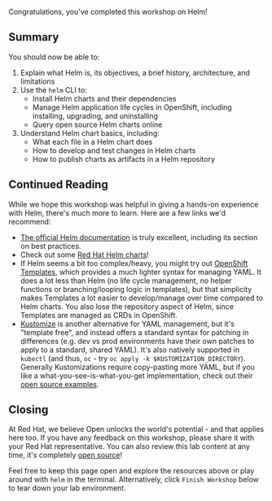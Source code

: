 Congratulations, you've completed this workshop on Helm!

## Summary

You should now be able to:

1. Explain what Helm is, its objectives, a brief history, architecture, and limitations
1. Use the `helm` CLI to:
    - Install Helm charts and their dependencies
    - Manage Helm application life cycles in OpenShift, including installing, upgrading, and uninstalling
    - Query open source Helm charts online
1. Understand Helm chart basics, including:
    - What each file in a Helm chart does
    - How to develop and test changes in Helm charts
    - How to publish charts as artifacts in a Helm repository

## Continued Reading

While we hope this workshop was helpful in giving a hands-on experience with Helm, there's much more to learn. Here are a few links we'd recommend:

- [The official Helm documentation](https://helm.sh/docs/) is truly excellent, including its section on best practices.
- Check out some [Red Hat Helm charts](https://github.com/redhat-cop/helm-charts)!
- If Helm seems a bit too complex/heavy, you might try out [OpenShift Templates](https://docs.openshift.com/container-platform/4.8/openshift_images/using-templates.html), which provides a much lighter syntax for managing YAML. It does a lot less than Helm (no life cycle management, no helper functions or branching/looping logic in templates), but that simplicity makes Templates a lot easier to develop/manage over time compared to Helm charts. You also lose the repository aspect of Helm, since Templates are managed as CRDs in OpenShift.
- [Kustomize](https://kustomize.io/) is another alternative for YAML management, but it's "template free", and instead offers a standard syntax for patching in differences (e.g. dev vs prod environments have their own patches to apply to a standard, shared YAML). It's also natively supported in `kubectl` (and thus, `oc` - try `oc apply -k $KUSTOMIZATION_DIRECTORY`). Generally Kustomizations require copy-pasting more YAML, but if you like a what-you-see-is-what-you-get implementation, check out their [open source examples](https://github.com/kubernetes-sigs/kustomize/tree/master/examples).

## Closing

At Red Hat, we believe Open unlocks the world's potential - and that applies here too. If you have any feedback on this workshop, please share it with your Red Hat representative. You can also review this lab content at any time, it's completely [open source](https://github.com/SudoBrendan/lab-helm-101/tree/master/workshop)!

Feel free to keep this page open and explore the resources above or play around with `helm` in the terminal. Alternatively, click `Finish Workshop` below to tear down your lab environment.
